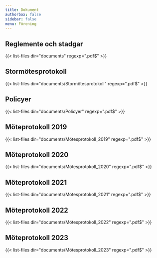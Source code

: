 ```yaml
---
title: Dokument
authorbox: false
sidebar: false
menu: Förening
---
```


## Reglemente och stadgar
{{< list-files dir="documents" regexp=".pdf$" >}}


## Stormötesprotokoll
{{< list-files dir="documents/Stormötesprotokoll" regexp=".pdf$" >}}

## Policyer
{{< list-files dir="documents/Policyer" regexp=".pdf$" >}}

## Möteprotokoll 2019
{{< list-files dir="documents/Mötesprotokoll_2019" regexp=".pdf$" >}}

## Möteprotokoll 2020
{{< list-files dir="documents/Mötesprotokoll_2020" regexp=".pdf$" >}}

## Möteprotokoll 2021
{{< list-files dir="documents/Mötesprotokoll_2021" regexp=".pdf$" >}}

## Möteprotokoll 2022
{{< list-files dir="documents/Mötesprotokoll_2022" regexp=".pdf$" >}}

## Möteprotokoll 2023
{{< list-files dir="documents/Mötesprotokoll_2023" regexp=".pdf$" >}}
